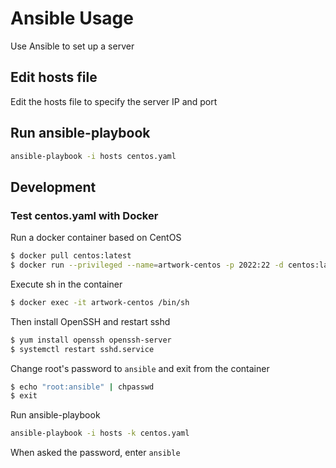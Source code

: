 # Ansible Usage

Use Ansible to set up a server

## Edit hosts file

Edit the hosts file to specify the server IP and port

## Run ansible-playbook

```sh
ansible-playbook -i hosts centos.yaml
```

## Development

### Test centos.yaml with Docker

Run a docker container based on CentOS

```sh
$ docker pull centos:latest
$ docker run --privileged --name=artwork-centos -p 2022:22 -d centos:latest /sbin/init
```

Execute sh in the container

```sh
$ docker exec -it artwork-centos /bin/sh
```

Then install OpenSSH and restart sshd

```sh
$ yum install openssh openssh-server
$ systemctl restart sshd.service
```

Change root's password to `ansible` and exit from the container

```sh
$ echo "root:ansible" | chpasswd
$ exit
```

Run ansible-playbook

```sh
ansible-playbook -i hosts -k centos.yaml
```

When asked the password, enter `ansible`
